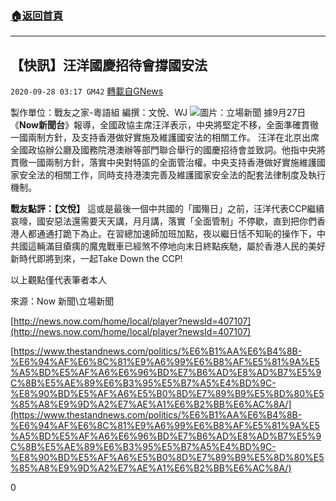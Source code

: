 ###  [:house:返回首頁](https://github.com/ourhimalayas/txt)
---

## 【快訊】汪洋國慶招待會撐國安法
`2020-09-28 03:17 GM42` [轉載自GNews](https://gnews.org/zh-hant/387945/)

製作單位：戰友之家-粵語組
編撰：文悅、WJ
![]()![](https://s3.amazonaws.com/gnews-media-offload/wp-content/uploads/2020/09/28030352/Untitled-1-08_tTMQ1_1200x0.png)圖片：立場新聞
據9月27日《**Now新聞台**》報導，全國政協主席汪洋表示，中央將堅定不移，全面準確貫徹一國兩制方針，及支持香港做好實施及維護國安法的相關工作。
     汪洋在北京出席全國政協辦公廳及國務院港澳辦等部門聯合舉行的國慶招待會並致詞。他指中央將貫徹一國兩制方針，落實中央對特區的全面管治權。中央支持香港做好實施維護國家安全法的相關工作，同時支持港澳完善及維護國家安全法的配套法律制度及執行機制。

**戰友點評：【文悅】**
      這或是最後一個中共國的「國殤日」之前，汪洋代表CCP繼續哀嚎，國安惡法還需要天天講，月月講，落實「全面管制」不停歇，直到把你們香港人都通通打跪下為止。在習總加速師加班加點，夜以繼日恬不知恥的操作下，中共國這輛滿目瘡痍的魔鬼戰車已經煞不停地向末日終點疾馳，屬於香港人民的美好新時代即將到來，一起Take Down the CCP!

以上觀點僅代表筆者本人

來源：Now 新聞\立場新聞

[http://news.now.com/home/local/player?newsId=407107](http://news.now.com/home/local/player?newsId=407107)

[https://www.thestandnews.com/politics/%E6%B1%AA%E6%B4%8B-%E6%94%AF%E6%8C%81%E9%A6%99%E6%B8%AF%E5%81%9A%E5%A5%BD%E5%AF%A6%E6%96%BD%E7%B6%AD%E8%AD%B7%E5%9C%8B%E5%AE%89%E6%B3%95%E5%B7%A5%E4%BD%9C-%E8%90%BD%E5%AF%A6%E5%B0%8D%E7%89%B9%E5%8D%80%E5%85%A8%E9%9D%A2%E7%AE%A1%E6%B2%BB%E6%AC%8A/](https://www.thestandnews.com/politics/%E6%B1%AA%E6%B4%8B-%E6%94%AF%E6%8C%81%E9%A6%99%E6%B8%AF%E5%81%9A%E5%A5%BD%E5%AF%A6%E6%96%BD%E7%B6%AD%E8%AD%B7%E5%9C%8B%E5%AE%89%E6%B3%95%E5%B7%A5%E4%BD%9C-%E8%90%BD%E5%AF%A6%E5%B0%8D%E7%89%B9%E5%8D%80%E5%85%A8%E9%9D%A2%E7%AE%A1%E6%B2%BB%E6%AC%8A/)

0
